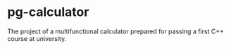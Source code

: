 # pg-calculator
The project of a multifunctional calculator prepared for passing a first C++ course at university.
